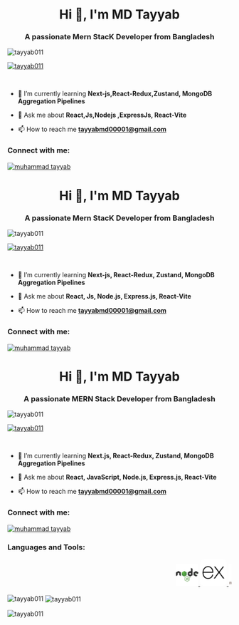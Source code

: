 <h1 align="center">Hi 👋, I'm MD Tayyab</h1>
<h3 align="center">A passionate Mern StacK Developer from Bangladesh</h3>

<p align="left"> <img src="https://komarev.com/ghpvc/?username=tayyab011&label=Profile%20views&color=0e75b6&style=flat" alt="tayyab011" /> </p>

<p align="left"> <a href="https://github.com/ryo-ma/github-profile-trophy"><img src="https://github-profile-trophy.vercel.app/?username=tayyab011" alt="tayyab011" /></a> </p>

<p align="left"> <a href="https://twitter.com/" target="blank"><img src="https://img.shields.io/twitter/follow/?logo=twitter&style=for-the-badge" alt="" /></a> </p>

- 🌱 I’m currently learning **Next-js,React-Redux,Zustand, MongoDB Aggregation Pipelines**

- 💬 Ask me about **React,Js,Nodejs ,ExpressJs, React-Vite**

- 📫 How to reach me **tayyabmd00001@gmail.com**

<h3 align="left">Connect with me:</h3>
<p align="left">

<a href="https://fb.com/muhammad tayyab" target="blank"><img align="center" src="https://raw.githubusercontent.com/rahuldkjain/github-profile-readme-generator/master/src/images/icons/Social/facebook.svg" alt="muhammad tayyab" height="30" width="40" /></a>
</p>

<h1 align="center">Hi 👋, I'm MD Tayyab</h1>
<h3 align="center">A passionate Mern StacK Developer from Bangladesh</h3>

<p align="left"> <img src="https://komarev.com/ghpvc/?username=tayyab011&label=Profile%20views&color=0e75b6&style=flat" alt="tayyab011" /> </p>

<p align="left"> <a href="https://github.com/ryo-ma/github-profile-trophy"><img src="https://github-profile-trophy.vercel.app/?username=tayyab011" alt="tayyab011" /></a> </p>

<p align="left"> <a href="https://twitter.com/" target="blank"><img src="https://img.shields.io/twitter/follow/?logo=twitter&style=for-the-badge" alt="" /></a> </p>

- 🌱 I’m currently learning **Next-js, React-Redux, Zustand, MongoDB Aggregation Pipelines**

- 💬 Ask me about **React, Js, Node.js, Express.js, React-Vite**

- 📫 How to reach me **tayyabmd00001@gmail.com**

<h3 align="left">Connect with me:</h3>
<p align="left">
<a href="https://fb.com/muhammad tayyab" target="blank"><img align="center" src="https://raw.githubusercontent.com/rahuldkjain/github-profile-readme-generator/master/src/images/icons/Social/facebook.svg" alt="muhammad tayyab" height="30" width="40" /></a>
</p>

<h1 align="center">Hi 👋, I'm MD Tayyab</h1>
<h3 align="center">A passionate MERN Stack Developer from Bangladesh</h3>

<p align="left"> <img src="https://komarev.com/ghpvc/?username=tayyab011&label=Profile%20views&color=0e75b6&style=flat" alt="tayyab011" /> </p>

<p align="left"> <a href="https://github.com/ryo-ma/github-profile-trophy"><img src="https://github-profile-trophy.vercel.app/?username=tayyab011" alt="tayyab011" /></a> </p>

<p align="left"> <a href="https://twitter.com/" target="blank"><img src="https://img.shields.io/twitter/follow/?logo=twitter&style=for-the-badge" alt="" /></a> </p>

- 🌱 I’m currently learning **Next.js, React-Redux, Zustand, MongoDB Aggregation Pipelines**

- 💬 Ask me about **React, JavaScript, Node.js, Express.js, React-Vite**

- 📫 How to reach me **tayyabmd00001@gmail.com**

<h3 align="left">Connect with me:</h3>
<p align="left">
<a href="https://fb.com/muhammad tayyab" target="blank"><img align="center" src="https://raw.githubusercontent.com/rahuldkjain/github-profile-readme-generator/master/src/images/icons/Social/facebook.svg" alt="muhammad tayyab" height="30" width="40" /></a>
</p>

<h3 align="left">Languages and Tools:</h3>

<marquee behavior="scroll" direction="left">
  <a href="https://nodejs.org/" target="_blank">
    <img src="https://raw.githubusercontent.com/devicons/devicon/master/icons/nodejs/nodejs-original-wordmark.svg" alt="Node.js" width="50" height="50"/>
  </a>
  <a href="https://expressjs.com/" target="_blank">
    <img src="https://raw.githubusercontent.com/devicons/devicon/master/icons/express/express-original.svg" alt="Express.js" width="50" height="50" style="background-color: white; padding: 5px; border-radius: 10px;"/>
  </a>
  <a href="https://www.mongodb.com/" target="_blank">
    <img src="https://raw.githubusercontent.com/devicons/devicon/master/icons/mongodb/mongodb-original-wordmark.svg" alt="MongoDB" width="50" height="50"/>
  </a>
  <a href="https://redux.js.org/" target="_blank">
    <img src="https://raw.githubusercontent.com/devicons/devicon/master/icons/redux/redux-original.svg" alt="Redux" width="50" height="50"/>
  </a>
  <a href="https://docs.pmnd.rs/zustand/getting-started/introduction" target="_blank">
    <img src="https://upload.wikimedia.org/wikipedia/commons/thumb/0/02/Zustand-logo.svg/120px-Zustand-logo.svg.png" alt="Zustand" width="50" height="50"/>
  </a>
  <a href="https://getbootstrap.com" target="_blank">
    <img src="https://upload.wikimedia.org/wikipedia/commons/b/b2/Bootstrap_logo.svg" alt="Bootstrap" width="50" height="50"/>
  </a>
  <a href="https://www.w3schools.com/css/" target="_blank">
    <img src="https://raw.githubusercontent.com/devicons/devicon/master/icons/css3/css3-original-wordmark.svg" alt="CSS3" width="50" height="50"/>
  </a>
  <a href="https://www.figma.com/" target="_blank">
    <img src="https://www.vectorlogo.zone/logos/figma/figma-icon.svg" alt="Figma" width="50" height="50"/>
  </a>
  <a href="https://git-scm.com/" target="_blank">
    <img src="https://www.vectorlogo.zone/logos/git-scm/git-scm-icon.svg" alt="Git" width="50" height="50"/>
  </a>
  <a href="https://www.w3.org/html/" target="_blank">
    <img src="https://raw.githubusercontent.com/devicons/devicon/master/icons/html5/html5-original-wordmark.svg" alt="HTML5" width="50" height="50"/>
  </a>
  <a href="https://developer.mozilla.org/en-US/docs/Web/JavaScript" target="_blank">
    <img src="https://raw.githubusercontent.com/devicons/devicon/master/icons/javascript/javascript-original.svg" alt="JavaScript" width="50" height="50"/>
  </a>
  <a href="https://reactjs.org/" target="_blank">
    <img src="https://raw.githubusercontent.com/devicons/devicon/master/icons/react/react-original-wordmark.svg" alt="React" width="50" height="50"/>
  </a>
  <a href="https://sass-lang.com" target="_blank">
    <img src="https://raw.githubusercontent.com/devicons/devicon/master/icons/sass/sass-original.svg" alt="Sass" width="50" height="50"/>
  </a>
  <a href="https://tailwindcss.com/" target="_blank">
    <img src="https://www.vectorlogo.zone/logos/tailwindcss/tailwindcss-icon.svg" alt="Tailwind CSS" width="50" height="50"/>
  </a>
</marquee>

<p><img align="left" src="https://github-readme-stats.vercel.app/api/top-langs?username=tayyab011&show_icons=true&locale=en&layout=compact" alt="tayyab011" /></p>

<p>&nbsp;<img align="center" src="https://github-readme-stats.vercel.app/api?username=tayyab011&show_icons=true&locale=en" alt="tayyab011" /></p>

<p><img align="center" src="https://github-readme-streak-stats.herokuapp.com/?user=tayyab011&" alt="tayyab011" /></p>
